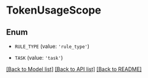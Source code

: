 # TokenUsageScope


## Enum

* `RULE_TYPE` (value: `'rule_type'`)

* `TASK` (value: `'task'`)

[[Back to Model list]](../README.md#documentation-for-models) [[Back to API list]](../README.md#documentation-for-api-endpoints) [[Back to README]](../README.md)

